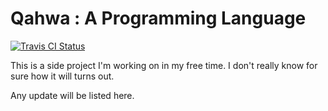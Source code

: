 # Qahwa : A Programming Language

[![Travis CI Status](https://api.travis-ci.org/Barakat/qahwa.svg)](https://travis-ci.org/Barakat/qahwa)

This is a side project I'm working on in my free time. I don't really know for sure how it will
turns out.

Any update will be listed here.